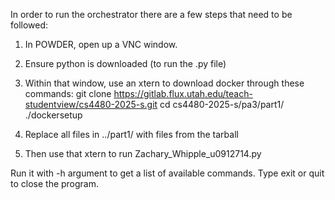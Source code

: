In order to run the orchestrator there are a few steps that need to be followed:

1. In POWDER, open up a VNC window.
2. Ensure python is downloaded (to run the .py file)
3. Within that window, use an xtern to download docker through these commands:
    git clone https://gitlab.flux.utah.edu/teach-studentview/cs4480-2025-s.git
    cd cs4480-2025-s/pa3/part1/
    ./dockersetup

4. Replace all files in ../part1/ with files from the tarball
5. Then use that xtern to run Zachary_Whipple_u0912714.py


Run it with -h argument to get a list of available commands.
Type exit or quit to close the program.
